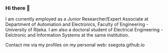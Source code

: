 ### Hi there 👋

I am currently employed as a Junior Researcher/Expert Associate at Department of Automation and Electronics, Faculty of Engineering - University of Rijeka. I am also a doctoral student of Electrical Engineering - Eelctronic and Information Systems at the same institution.

Contact me via my profiles on my personal web: ssegota.github.io

<!--
**ssegota/ssegota** is a ✨ _special_ ✨ repository because its `README.md` (this file) appears on your GitHub profile.

Here are some ideas to get you started:

- 🔭 I’m currently working on ...
- 🌱 I’m currently learning ...
- 👯 I’m looking to collaborate on ...
- 🤔 I’m looking for help with ...
- 💬 Ask me about ...
- 📫 How to reach me: ...
- 😄 Pronouns: ...
- ⚡ Fun fact: ...
-->
